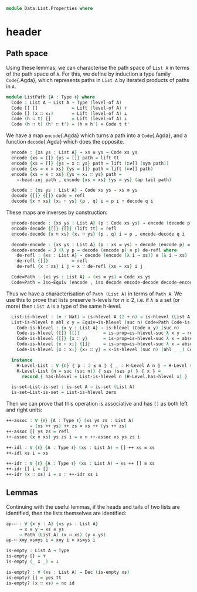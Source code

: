 <!--
```agda
open import 1Lab.Reflection.HLevel
open import 1Lab.HLevel.Universe
open import 1Lab.HLevel.Closure
open import 1Lab.HLevel
open import 1Lab.Equiv
open import 1Lab.Path
open import 1Lab.Type

open import Data.List.Base
open import Data.Dec.Base
open import Data.Fin.Base using (Fin ; fzero ; fsuc)
open import Data.Nat.Base
open import Data.Sum.Base
open import Data.Id.Base
open import Data.Bool

open import Meta.Idiom
```
-->

```agda
module Data.List.Properties where
```

# header

<!--
```
private variable
  ℓ : Level
  A B : Type ℓ
```
-->

## Path space

Using these lemmas, we can characterise the path space of `List A` in
terms of the path space of `A`. For this, we define by induction a type
family `Code`{.Agda}, which represents paths in `List A` by
iterated products of paths in `A`.

```agda
module ListPath {A : Type ℓ} where
  Code : List A → List A → Type (level-of A)
  Code [] []             = Lift (level-of A) ⊤
  Code [] (x ∷ x₁)       = Lift (level-of A) ⊥
  Code (h ∷ t) []        = Lift (level-of A) ⊥
  Code (h ∷ t) (h' ∷ t') = (h ≡ h') × Code t t'
```

We have a map `encode`{.Agda} which turns a path into a `Code`{.Agda},
and a function `decode`{.Agda} which does the opposite.

```agda
  encode : {xs ys : List A} → xs ≡ ys → Code xs ys
  encode {xs = []} {ys = []} path = lift tt
  encode {xs = []} {ys = x ∷ ys} path = lift (∷≠[] (sym path))
  encode {xs = x ∷ xs} {ys = []} path = lift (∷≠[] path)
  encode {xs = x ∷ xs} {ys = x₁ ∷ ys} path =
    ∷-head-inj path , encode {xs = xs} {ys = ys} (ap tail path)

  decode : {xs ys : List A} → Code xs ys → xs ≡ ys
  decode {[]} {[]} code = refl
  decode {x ∷ xs} {x₁ ∷ ys} (p , q) i = p i ∷ decode q i
```

These maps are inverses by construction:

```agda
  encode-decode : {xs ys : List A} (p : Code xs ys) → encode (decode p) ≡ p
  encode-decode {[]} {[]} (lift tt) = refl
  encode-decode {x ∷ xs} {x₁ ∷ ys} (p , q) i = p , encode-decode q i

  decode-encode : {xs ys : List A} (p : xs ≡ ys) → decode (encode p) ≡ p
  decode-encode = J (λ y p → decode (encode p) ≡ p) de-refl where
    de-refl : {xs : List A} → decode (encode (λ i → xs)) ≡ (λ i → xs)
    de-refl {[]}         = refl
    de-refl {x ∷ xs} i j = x ∷ de-refl {xs = xs} i j

  Code≃Path : {xs ys : List A} → (xs ≡ ys) ≃ Code xs ys
  Code≃Path = Iso→Equiv (encode , iso decode encode-decode decode-encode)
```

Thus we have a characterisation of `Path (List A)` in terms of `Path A`.
We use this to prove that lists preserve h-levels for $n \ge 2$, i.e. if
`A` is a set (or more) then `List A` is a type of the same h-level.

```agda
  List-is-hlevel : (n : Nat) → is-hlevel A (2 + n) → is-hlevel (List A) (2 + n)
  List-is-hlevel n ahl x y = Equiv→is-hlevel (suc n) Code≃Path Code-is-hlevel where
    Code-is-hlevel : {x y : List A} → is-hlevel (Code x y) (suc n)
    Code-is-hlevel {[]} {[]}         = is-prop→is-hlevel-suc λ x y → refl
    Code-is-hlevel {[]} {x ∷ y}      = is-prop→is-hlevel-suc λ x → absurd (Lift.lower x)
    Code-is-hlevel {x ∷ x₁} {[]}     = is-prop→is-hlevel-suc λ x → absurd (Lift.lower x)
    Code-is-hlevel {x ∷ x₁} {x₂ ∷ y} = ×-is-hlevel (suc n) (ahl _ _) Code-is-hlevel

  instance
    H-Level-List : ∀ {n} ⦃ p : 2 ≤ n ⦄ ⦃ _ : H-Level A n ⦄ → H-Level (List A) n
    H-Level-List {n = suc (suc n)} ⦃ s≤s (s≤s p) ⦄ ⦃ x ⦄ =
      record { has-hlevel = List-is-hlevel n (H-Level.has-hlevel x) }

  is-set→List-is-set : is-set A → is-set (List A)
  is-set→List-is-set = List-is-hlevel zero
```

<!--
```agda
_ : ∀ {ℓ} {A : n-Type ℓ 2} → is-hlevel (List ∣ A ∣) 5
_ = hlevel 5
```
-->

Then we can prove that this operation is associative and has `[]` as
both left and right units:

```agda
++-assoc : ∀ {ℓ} {A : Type ℓ} (xs ys zs : List A)
         → (xs ++ ys) ++ zs ≡ xs ++ (ys ++ zs)
++-assoc [] ys zs = refl
++-assoc (x ∷ xs) ys zs i = x ∷ ++-assoc xs ys zs i

++-idl : ∀ {ℓ} {A : Type ℓ} (xs : List A) → [] ++ xs ≡ xs
++-idl xs i = xs

++-idr : ∀ {ℓ} {A : Type ℓ} (xs : List A) → xs ++ [] ≡ xs
++-idr [] i = []
++-idr (x ∷ xs) i = x ∷ ++-idr xs i
```

## Lemmas

Continuing with the useful lemmas, if the heads and tails of two lists
are identified, then the lists themselves are identified:

```agda
ap-∷ : ∀ {x y : A} {xs ys : List A}
     → x ≡ y → xs ≡ ys
     → Path (List A) (x ∷ xs) (y ∷ ys)
ap-∷ x≡y xs≡ys i = x≡y i ∷ xs≡ys i
```

<!--
⚠️ TODO: Explain these ⚠️

```agda
map-id
  : ∀ {ℓ} {A : Type ℓ}
  → (xs : List A)
  → map id xs ≡ xs
map-id [] = refl
map-id (x ∷ xs) = ap (x ∷_) (map-id xs)

map-++
  : ∀ {ℓ ℓ'} {A : Type ℓ} {B : Type ℓ'}
  → (f : A → B)
  → (xs ys : List A)
  → map f (xs ++ ys) ≡ map f xs ++ map f ys
map-++ f [] ys = refl
map-++ f (x ∷ xs) ys = ap (f x ∷_) (map-++ f xs ys)

take-length : ∀ {ℓ} {A : Type ℓ} (xs : List A) → take (length xs) xs ≡ xs
take-length [] = refl
take-length (x ∷ xs) = ap (x ∷_) (take-length xs)

take-length-more
  : ∀ {ℓ} {A : Type ℓ} (xs : List A) (n : Nat)
  → length xs ≤ n
  → take n xs ≡ xs
take-length-more [] zero wit = refl
take-length-more [] (suc n) wit = refl
take-length-more (x ∷ xs) (suc n) (s≤s wit) = ap (x ∷_) (take-length-more xs n wit)
```
-->

<!--
```agda
all-of-++
  : ∀ {ℓ} {A : Type ℓ}
  → (f : A → Bool)
  → (xs ys : List A)
  → all-of f (xs ++ ys) ≡ and (all-of f xs) (all-of f ys)
all-of-++ f [] ys = refl
all-of-++ f (x ∷ xs) ys =
  ap (and (f x)) (all-of-++ f xs ys)
  ∙ and-associative (f x) (all-of f xs) (all-of f ys)

all-of-map
  : ∀ {ℓ ℓ'} {A : Type ℓ} {B : Type ℓ'}
  → (f : B → Bool)
  → (g : A → B)
  → (xs : List A)
  → all-of f (map g xs) ≡ all-of (f ∘ g) xs
all-of-map f g [] = refl
all-of-map f g (x ∷ xs) = ap (and (f (g x))) (all-of-map f g xs)

any-of-++
  : ∀ {ℓ} {A : Type ℓ}
  → (f : A → Bool)
  → (xs ys : List A)
  → any-of f (xs ++ ys) ≡ or (any-of f xs) (any-of f ys)
any-of-++ f [] ys = refl
any-of-++ f (x ∷ xs) ys =
  ap (or (f x)) (any-of-++ f xs ys)
  ∙ or-associative (f x) (any-of f xs) (any-of f ys)

any-of-map
  : ∀ {ℓ ℓ'} {A : Type ℓ} {B : Type ℓ'}
  → (f : B → Bool)
  → (g : A → B)
  → (xs : List A)
  → any-of f (map g xs) ≡ any-of (f ∘ g) xs
any-of-map f g [] = refl
any-of-map f g (x ∷ xs) = ap (or (f (g x))) (any-of-map f g xs)

all-of-or
  : ∀ {ℓ} {A : Type ℓ}
  → (f : A → Bool)
  → (b : Bool) (xs : List A)
  → all-of (λ x → or b (f x)) xs ≡ or b (all-of f xs)
all-of-or f b [] = sym (or-truer b)
all-of-or f b (x ∷ xs) =
  ap (and (or b (f x))) (all-of-or f b xs)
  ∙ sym (or-distrib-andl b (f x) (all-of f xs))

not-all-of
  : ∀ {ℓ} {A : Type ℓ}
  → (f : A → Bool)
  → (xs : List A)
  → not (all-of f xs) ≡ any-of (not ∘ f) xs
not-all-of f [] = refl
not-all-of f (x ∷ xs) =
  not-and≡or-not (f x) (all-of f xs)
  ∙ ap (or (not (f x))) (not-all-of f xs)

not-any-of
  : ∀ {ℓ} {A : Type ℓ}
  → (f : A → Bool)
  → (xs : List A)
  → not (any-of f xs) ≡ all-of (not ∘ f) xs
not-any-of f [] = refl
not-any-of f (x ∷ xs) =
  not-or≡and-not (f x) (any-of f xs)
  ∙ ap (and (not (f x))) (not-any-of f xs)
```
-->

```agda
is-empty : List A → Type
is-empty [] = ⊤
is-empty (_ ∷ _) = ⊥

is-empty? : ∀ (xs : List A) → Dec (is-empty xs)
is-empty? [] = yes tt
is-empty? (x ∷ xs) = no id
```

<!--
```agda
length-tabulate : ∀ {n} (f : Fin n → A) → length (tabulate f) ≡ n
length-tabulate {n = zero}  f = refl
length-tabulate {n = suc n} f = ap suc (length-tabulate (f ∘ fsuc))
```
-->
